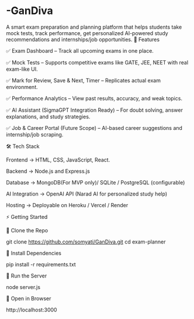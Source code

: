 # -GanDiva
 A smart exam preparation and planning platform that helps students take mock tests, track performance, get personalized AI-powered study recommendations and internships/job opportunities.
 🚀 Features

✅ Exam Dashboard – Track all upcoming exams in one place.

✅ Mock Tests – Supports competitive exams like GATE, JEE, NEET with real exam-like UI.

✅ Mark for Review, Save & Next, Timer – Replicates actual exam environment.

✅ Performance Analytics – View past results, accuracy, and weak topics.

✅ AI Assistant (SigmaGPT Integration Ready) – For doubt solving, answer explanations, and study strategies.

✅ Job & Career Portal (Future Scope) – AI-based career suggestions and internship/job scraping.

🛠 Tech Stack

Frontend → HTML, CSS, JavaScript, React.

Backend → Node.js and Express.js

Database →  MongoDB(For MVP only)/ SQLite / PostgreSQL (configurable)

AI Integration → OpenAI API (Narad AI for personalized study help)

Hosting → Deployable on Heroku / Vercel / Render

⚡ Getting Started

⿡ Clone the Repo

git clone https://github.com/somyati/GanDiva.git
cd exam-planner

⿢ Install Dependencies

pip install -r requirements.txt

⿣ Run the Server

node server.js

⿤ Open in Browser

http://localhost:3000








